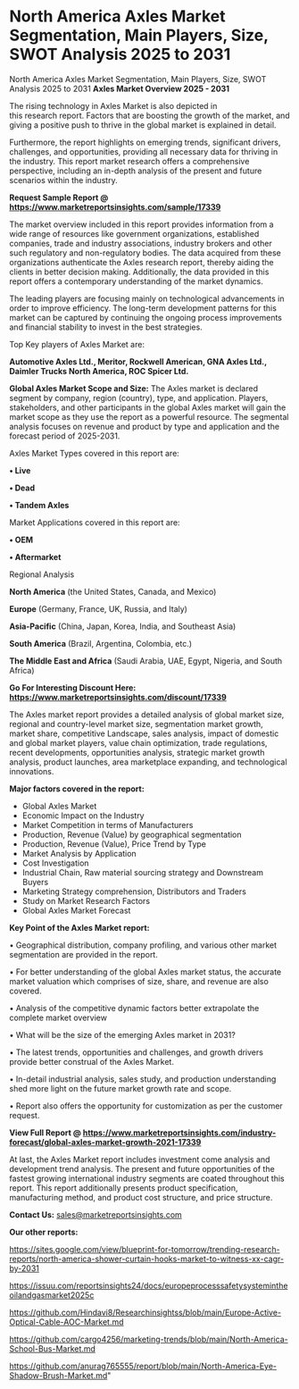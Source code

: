 # North America Axles Market Segmentation, Main Players, Size, SWOT Analysis 2025 to 2031
North America Axles Market Segmentation, Main Players, Size, SWOT Analysis 2025 to 2031
<Strong> Axles Market Overview 2025 - 2031</strong>

The rising technology in Axles Market is also depicted in this research report. Factors that are boosting the growth of the market, and giving a positive push to thrive in the global market is explained in detail.

Furthermore, the report highlights on emerging trends, significant drivers, challenges, and opportunities, providing all necessary data for thriving in the industry. This report market research offers a comprehensive perspective, including an in-depth analysis of the present and future scenarios within the industry.

<strong>Request Sample Report @ <a href=https://www.marketreportsinsights.com/sample/17339>https://www.marketreportsinsights.com/sample/17339</a></strong>

The market overview included in this report provides information from a wide range of resources like government organizations, established companies, trade and industry associations, industry brokers and other such regulatory and non-regulatory bodies. The data acquired from these organizations authenticate the Axles research report, thereby aiding the clients in better decision making. Additionally, the data provided in this report offers a contemporary understanding of the market dynamics.

The leading players are focusing mainly on technological advancements in order to improve efficiency. The long-term development patterns for this market can be captured by continuing the ongoing process improvements and financial stability to invest in the best strategies.

Top Key players of Axles Market are:

<strong>Automotive Axles Ltd., Meritor, Rockwell American, GNA Axles Ltd., Daimler Trucks North America, ROC Spicer Ltd.</strong>

<strong><b>Global Axles Market Scope and Size:</b></strong>
The Axles market is declared segment by company, region (country), type, and application. Players, stakeholders, and other participants in the global Axles market will gain the market scope as they use the report as a powerful resource. The segmental analysis focuses on revenue and product by type and application and the forecast period of 2025-2031.

Axles Market Types covered in this report are:

<strong>• Live

• Dead

• Tandem Axles</strong>

Market Applications covered in this report are:

<strong>• OEM

• Aftermarket</strong> 

Regional Analysis

<strong>North America</strong> (the United States, Canada, and Mexico)

<strong>Europe</strong> (Germany, France, UK, Russia, and Italy)

<strong>Asia-Pacific</strong> (China, Japan, Korea, India, and Southeast Asia)

<strong>South America</strong> (Brazil, Argentina, Colombia, etc.)

<strong>The Middle East and Africa</strong> (Saudi Arabia, UAE, Egypt, Nigeria, and South Africa)

<strong>Go For Interesting Discount Here: <a href=https://www.marketreportsinsights.com/discount/17339>https://www.marketreportsinsights.com/discount/17339</a></strong>

The Axles market report provides a detailed analysis of global market size, regional and country-level market size, segmentation market growth, market share, competitive Landscape, sales analysis, impact of domestic and global market players, value chain optimization, trade regulations, recent developments, opportunities analysis, strategic market growth analysis, product launches, area marketplace expanding, and technological innovations.

<strong><b>Major factors covered in the report:</b></strong>
<ul>
  <li>Global Axles Market </li>
  <li>Economic Impact on the Industry</li>
  <li>Market Competition in terms of Manufacturers</li>
  <li>Production, Revenue (Value) by geographical segmentation</li>
  <li>Production, Revenue (Value), Price Trend by Type</li>
  <li>Market Analysis by Application</li>
  <li>Cost Investigation</li>
  <li>Industrial Chain, Raw material sourcing strategy and Downstream Buyers</li>
  <li>Marketing Strategy comprehension, Distributors and Traders</li>
  <li>Study on Market Research Factors</li>
  <li>Global Axles Market Forecast</li>
</ul>

<strong><b>Key Point of the Axles Market report:</b></strong>

• Geographical distribution, company profiling, and various other market segmentation are provided in the report.

• For better understanding of the global Axles market status, the accurate market valuation which comprises of size, share, and revenue are also covered.

• Analysis of the competitive dynamic factors better extrapolate the complete market overview

• What will be the size of the emerging Axles market in 2031?

• The latest trends, opportunities and challenges, and growth drivers provide better construal of the Axles Market.

• In-detail industrial analysis, sales study, and production understanding shed more light on the future market growth rate and scope.

• Report also offers the opportunity for customization as per the customer request.

<strong><b>View Full Report @ <a href=https://www.marketreportsinsights.com/industry-forecast/global-axles-market-growth-2021-17339>https://www.marketreportsinsights.com/industry-forecast/global-axles-market-growth-2021-17339</a></b></strong>


At last, the Axles Market report includes investment come analysis and development trend analysis. The present and future opportunities of the fastest growing international industry segments are coated throughout this report. This report additionally presents product specification, manufacturing method, and product cost structure, and price structure.

<strong>Contact Us:</strong>
sales@marketreportsinsights.com

<strong>Our other reports:</strong>

<a href=https://sites.google.com/view/blueprint-for-tomorrow/trending-research-reports/north-america-shower-curtain-hooks-market-to-witness-xx-cagr-by-2031>https://sites.google.com/view/blueprint-for-tomorrow/trending-research-reports/north-america-shower-curtain-hooks-market-to-witness-xx-cagr-by-2031</a>

<a href=https://issuu.com/reportsinsights24/docs/europeprocesssafetysystemintheoilandgasmarket2025c>https://issuu.com/reportsinsights24/docs/europeprocesssafetysystemintheoilandgasmarket2025c</a>

<a href=https://github.com/Hindavi8/Researchinsightss/blob/main/Europe-Active-Optical-Cable-AOC-Market.md>https://github.com/Hindavi8/Researchinsightss/blob/main/Europe-Active-Optical-Cable-AOC-Market.md</a>

<a href=https://github.com/cargo4256/marketing-trends/blob/main/North-America-School-Bus-Market.md>https://github.com/cargo4256/marketing-trends/blob/main/North-America-School-Bus-Market.md</a>

<a href=https://github.com/anurag765555/report/blob/main/North-America-Eye-Shadow-Brush-Market.md>https://github.com/anurag765555/report/blob/main/North-America-Eye-Shadow-Brush-Market.md</a>"
